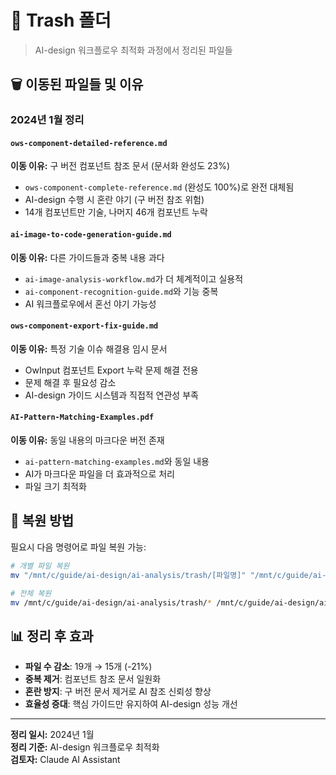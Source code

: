# 📁 Trash 폴더

> AI-design 워크플로우 최적화 과정에서 정리된 파일들

## 🗑️ 이동된 파일들 및 이유

### 2024년 1월 정리

#### `ows-component-detailed-reference.md`
**이동 이유:** 구 버전 컴포넌트 참조 문서 (문서화 완성도 23%)
- `ows-component-complete-reference.md` (완성도 100%)로 완전 대체됨
- AI-design 수행 시 혼란 야기 (구 버전 참조 위험)
- 14개 컴포넌트만 기술, 나머지 46개 컴포넌트 누락

#### `ai-image-to-code-generation-guide.md`
**이동 이유:** 다른 가이드들과 중복 내용 과다
- `ai-image-analysis-workflow.md`가 더 체계적이고 실용적
- `ai-component-recognition-guide.md`와 기능 중복
- AI 워크플로우에서 혼선 야기 가능성

#### `ows-component-export-fix-guide.md`
**이동 이유:** 특정 기술 이슈 해결용 임시 문서
- OwInput 컴포넌트 Export 누락 문제 해결 전용
- 문제 해결 후 필요성 감소
- AI-design 가이드 시스템과 직접적 연관성 부족

#### `AI-Pattern-Matching-Examples.pdf`
**이동 이유:** 동일 내용의 마크다운 버전 존재
- `ai-pattern-matching-examples.md`와 동일 내용
- AI가 마크다운 파일을 더 효과적으로 처리
- 파일 크기 최적화

## 🔄 복원 방법

필요시 다음 명령어로 파일 복원 가능:
```bash
# 개별 파일 복원
mv "/mnt/c/guide/ai-design/ai-analysis/trash/[파일명]" "/mnt/c/guide/ai-design/ai-analysis/[원래경로]/"

# 전체 복원
mv /mnt/c/guide/ai-design/ai-analysis/trash/* /mnt/c/guide/ai-design/ai-analysis/references/
```

## 📊 정리 후 효과

- **파일 수 감소**: 19개 → 15개 (-21%)
- **중복 제거**: 컴포넌트 참조 문서 일원화
- **혼란 방지**: 구 버전 문서 제거로 AI 참조 신뢰성 향상
- **효율성 증대**: 핵심 가이드만 유지하여 AI-design 성능 개선

---

**정리 일시:** 2024년 1월  
**정리 기준:** AI-design 워크플로우 최적화  
**검토자:** Claude AI Assistant